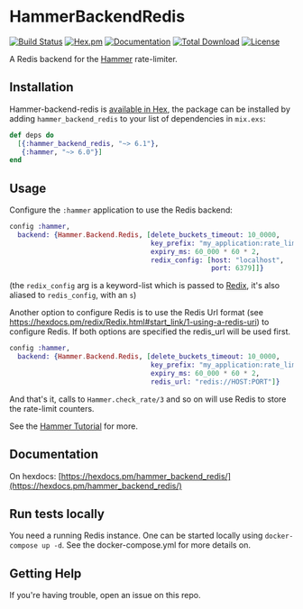 # HammerBackendRedis

[![Build Status](https://github.com/ExHammer/hammer-backend-redis/actions/workflows/ci.yml/badge.svg)](https://github.com/ExHammer/hammer-backend-redis/actions/workflows/ci.yml) [![Hex.pm](https://img.shields.io/hexpm/v/hammer_backend_redis.svg)](https://hex.pm/packages/hammer_backend_redis) [![Documentation](https://img.shields.io/badge/documentation-gray)](https://hexdocs.pm/hammer_backend_redis)
[![Total Download](https://img.shields.io/hexpm/dt/hammer_backend_redis.svg)](https://hex.pm/packages/hammer_backend_redis)
[![License](https://img.shields.io/hexpm/l/hammer_backend_redis.svg)](https://github.com/ExHammer/hammer-backend-redis/blob/master/LICENSE.md)

A Redis backend for the [Hammer](https://github.com/ExHammer/hammer) rate-limiter.

## Installation

Hammer-backend-redis
is [available in Hex](https://hex.pm/packages/hammer_backend_redis), the package
can be installed by adding `hammer_backend_redis` to your list of dependencies in `mix.exs`:

```elixir
def deps do
  [{:hammer_backend_redis, "~> 6.1"},
   {:hammer, "~> 6.0"}]
end
```

## Usage

Configure the `:hammer` application to use the Redis backend:

```elixir
config :hammer,
  backend: {Hammer.Backend.Redis, [delete_buckets_timeout: 10_0000,
                                   key_prefix: "my_application:rate_limiter",
                                   expiry_ms: 60_000 * 60 * 2,
                                   redix_config: [host: "localhost",
                                                  port: 6379]]}
```

(the `redix_config` arg is a keyword-list which is passed to
[Redix](https://hex.pm/packages/redix), it's also aliased to `redis_config`,
with an `s`)

Another option to configure Redis is to use the Redis Url format (see https://hexdocs.pm/redix/Redix.html#start_link/1-using-a-redis-uri) to configure Redis. If both options are specified
the redis_url will be used first.

```elixir
config :hammer,
  backend: {Hammer.Backend.Redis, [delete_buckets_timeout: 10_0000,
                                   key_prefix: "my_application:rate_limiter",
                                   expiry_ms: 60_000 * 60 * 2,
                                   redis_url: "redis://HOST:PORT"]}
```

And that's it, calls to `Hammer.check_rate/3` and so on will use Redis to store
the rate-limit counters.

See the [Hammer Tutorial](https://hexdocs.pm/hammer/tutorial.html) for more.

## Documentation

On hexdocs: [https://hexdocs.pm/hammer_backend_redis/](https://hexdocs.pm/hammer_backend_redis/)

## Run tests locally

You need a running Redis instance. One can be started locally using `docker-compose up -d`.
See the docker-compose.yml for more details on.

## Getting Help

If you're having trouble, open an issue on this repo.
